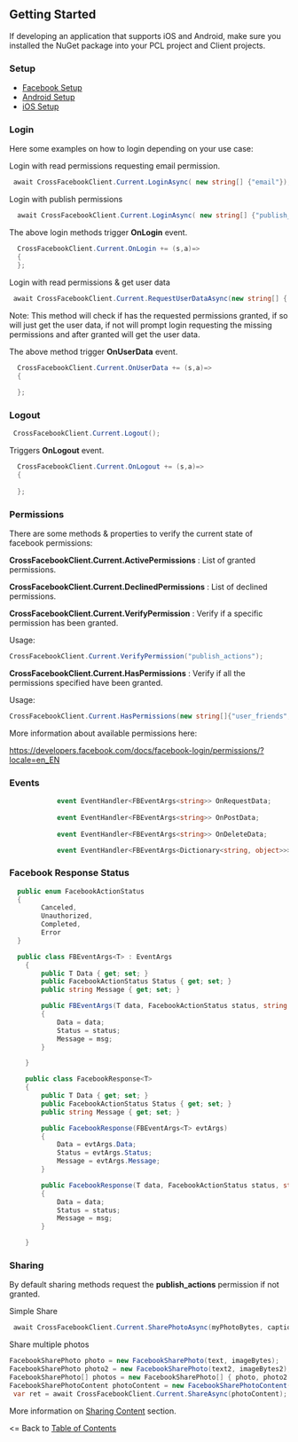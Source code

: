 ## Getting Started

If developing an application that supports iOS and Android, make sure you installed the NuGet package into your PCL project and Client projects.

### Setup
* [Facebook Setup](docs/FacebookPortalSetup.md)
* [Android Setup](docs/AndroidSetup.md)
* [iOS Setup](docs/iOSSetup.md)

### Login

Here some examples on how to login depending on your use case:

Login with read permissions requesting email permission.

```cs
 await CrossFacebookClient.Current.LoginAsync( new string[] {"email"});
```

Login with publish permissions

```cs
  await CrossFacebookClient.Current.LoginAsync( new string[] {"publish_actions"},FacebookPermissionType.Publish);
```

The above login methods trigger **OnLogin** event.

```cs
  CrossFacebookClient.Current.OnLogin += (s,a)=> 
  {
  };
```

Login with read permissions & get user data

```cs
 await CrossFacebookClient.Current.RequestUserDataAsync(new string[] { "email", "first_name", "gender", "last_name", "birthday" }, new string[] { "email", "user_birthday" });
```
Note: This method will check if has the requested permissions granted, if so will just get the user data, if not will prompt login requesting the missing permissions and after granted will get the user data.

The above method trigger **OnUserData** event.

```cs
  CrossFacebookClient.Current.OnUserData += (s,a)=> 
  {
      
  };
```

### Logout

```cs
 CrossFacebookClient.Current.Logout();
```

Triggers **OnLogout** event.

```cs
  CrossFacebookClient.Current.OnLogout += (s,a)=> 
  {
      
  };
```

### Permissions

There are some methods & properties to verify the current state of facebook permissions:

**CrossFacebookClient.Current.ActivePermissions** : List of granted permissions.

**CrossFacebookClient.Current.DeclinedPermissions** : List of declined permissions.

**CrossFacebookClient.Current.VerifyPermission** : Verify if a specific permission has been granted.

Usage:

```cs
CrossFacebookClient.Current.VerifyPermission("publish_actions");
```

**CrossFacebookClient.Current.HasPermissions** : Verify if all the permissions specified have been granted.

Usage:

```cs
CrossFacebookClient.Current.HasPermissions(new string[]{"user_friends","user_likes"});
```

More information about available permissions here:

https://developers.facebook.com/docs/facebook-login/permissions/?locale=en_EN


### Events

```cs
            event EventHandler<FBEventArgs<string>> OnRequestData;
            
            event EventHandler<FBEventArgs<string>> OnPostData;
            
            event EventHandler<FBEventArgs<string>> OnDeleteData;

            event EventHandler<FBEventArgs<Dictionary<string, object>>> OnSharing;

```

### Facebook Response Status
```cs
  public enum FacebookActionStatus
  {
        Canceled,
        Unauthorized,
        Completed,
        Error
  }
```


```cs
  public class FBEventArgs<T> : EventArgs
    {
        public T Data { get; set; }
        public FacebookActionStatus Status { get; set; }
        public string Message { get; set; }

        public FBEventArgs(T data, FacebookActionStatus status, string msg = "")
        {
            Data = data;
            Status = status;
            Message = msg;
        }

    }

    public class FacebookResponse<T> 
    {
        public T Data { get; set; }
        public FacebookActionStatus Status { get; set; }
        public string Message { get; set; }

        public FacebookResponse(FBEventArgs<T> evtArgs)
        {
            Data = evtArgs.Data;
            Status = evtArgs.Status;
            Message = evtArgs.Message;
        }

        public FacebookResponse(T data, FacebookActionStatus status, string msg = "")
        {
            Data = data;
            Status = status;
            Message = msg;
        }

    }
```
### Sharing

By default sharing methods request the **publish_actions** permission if not granted.

Simple Share
```cs
 await CrossFacebookClient.Current.SharePhotoAsync(myPhotoBytes, captionText);
```

Share multiple photos
```cs
FacebookSharePhoto photo = new FacebookSharePhoto(text, imageBytes);
FacebookSharePhoto photo2 = new FacebookSharePhoto(text2, imageBytes2);
FacebookSharePhoto[] photos = new FacebookSharePhoto[] { photo, photo2 };                    
FacebookSharePhotoContent photoContent = new FacebookSharePhotoContent(photos);
 var ret = await CrossFacebookClient.Current.ShareAsync(photoContent);
```

More information on [Sharing Content](../docs/SharingContent.md) section.

<= Back to [Table of Contents](../README.md)

